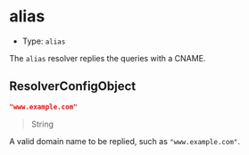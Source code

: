 # alias

* Type: `alias`

The `alias` resolver replies the queries with a CNAME.

## ResolverConfigObject

```json
"www.example.com"
```

> String

A valid domain name to be replied, such as `"www.example.com"`.
